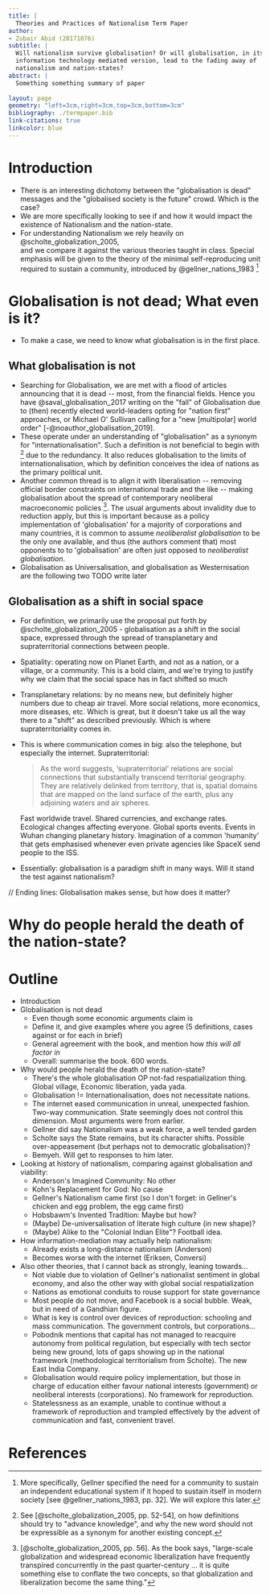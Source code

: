 ```yaml
---
title: |
  Theories and Practices of Nationalism Term Paper
author: 
- Zubair Abid (20171076)
subtitle: |
  Will nationalism survive globalisation? Or will globalisation, in its current 
  information technology mediated version, lead to the fading away of 
  nationalism and nation-states?
abstract: |
  Something something summary of paper
  
layout: page
geometry: "left=3cm,right=3cm,top=3cm,bottom=3cm"
bibliography: ./termpaper.bib
link-citations: true
linkcolor: blue
---
```


# Introduction

- There is an interesting dichotomy between the "globalisation is dead" messages
  and the "globalised society is the future" crowd. Which is the case?
- We are more specifically looking to see if and how it would impact the
  existence of Nationalism and the nation-state.
- For understanding Nationalism we rely heavily on @scholte_globalization_2005,  
  and we compare it against the various theories taught in class. Special
  emphasis will be given to the theory of the minimal self-reproducing unit
  required to sustain a community, introduced by @gellner_nations_1983
  [^gell_lab]

# Globalisation is not dead; What even is it?

- To make a case, we need to know what globalisation is in the first place.

## What globalisation is not

- Searching for Globalisation, we are met with a flood of articles announcing
  that it is dead -- most, from the financial fields. Hence you have
  @saval_globalisation_2017 writing on the "fall" of Globalisation due to (then)
  recently elected world-leaders opting for "nation first" approaches, or
  Michael O' Sullivan calling for a "new [multipolar] world order"
  [-@noauthor_globalisation_2019].
- These operate under an understanding of "globalisation" as a synonym for
  "internationalisation". Such a definition is not beneficial to begin with
  [^schol_prem] due to the redundancy. It also reduces globalisation to the
  limits of internationalisation, which by definition conceives the idea of
  nations as the primary political unit.
- Another common thread is to align it with liberalisation -- removing official
  border constraints on international trade and the like -- making globalisation
  about the spread of contemporary neoliberal macroeconomic policies
  [^schol_neolib]. The usual arguments about invalidity due to reduction apply,
  but this is important because as a policy implementation of
  'globalisation' for a majority of corporations and many countries, it is
  common to assume *neoliberalist globalisation* to be the only one available,
  and thus (the authors comment that) most opponents to
  to 'globalisation' are often just opposed to *neoliberalist globalisation*.
- Globalisation as Universalisation, and globalisation as Westernisation are the
  following two TODO write later

## Globalisation as a shift in social space

- For definition, we primarily use the proposal put forth by 
  @scholte_globalization_2005 - globalisation as a shift in the social space,
  expressed through the spread of transplanetary
  and supraterritorial connections between people. 
- Spatiality: operating now on Planet Earth, and not as a nation, or a village,
  or a community. This is a bold claim, and we're trying to justify why we claim
  that the social space has in fact shifted so much
- Transplanetary relations: by no means new, but definitely higher numbers due
  to cheap air travel. More social relations, more economics, more diseases,
  etc. Which is great, but it doesn't take us all the way there to a "shift" as
  described previously. Which is where supraterritoriality comes in.
- This is where communication comes in big: also the telephone, but especially
  the internet. Supraterritorial:
  
  > As the word suggests, ‘supraterritorial’ relations are social connections 
  > that substantially transcend territorial geography. They are relatively
  > delinked from territory, that is, spatial domains that are mapped on the 
  > land surface of the earth, plus any adjoining waters and air spheres. 
  
  Fast worldwide travel. Shared currencies, and exchange rates. Ecological
  changes affecting everyone. Global sports events. Events in Wuhan changing
  planetary history. Imagination of a common 'humanity' that gets emphasised
  whenever even private agencies like SpaceX send people to the ISS.
- Essentially: globalisation is a paradigm shift in many ways. Will it stand the
  test against nationalism?

// Ending lines: Globalisation makes sense, but how does it matter?

# Why do people herald the death of the nation-state?

# Outline

- Introduction
- Globalisation is not dead
    - Even though some economic arguments claim is
    - Define it, and give examples where you agree (5 definitions, cases against
      or for each in brief)
    - General agreement with the book, and mention how *this will all factor in*
    - Overall: summarise the book. 600 words.
- Why would people herald the death of the nation-state?
    - There's the whole globalisation OP not-fad respatialization thing. Global
      village, Economic liberation, yada yada.
    - Globalisation != Internationalisation, does not necessitate nations.
    - The internet eased communication in unreal, unexpected fashion. Two-way
      communication. State seemingly does not control this dimension. Most
      arguments were from earlier.
    - Gellner did say Nationalism was a weak force, a well tended garden
    - Scholte says the State remains, but its character shifts. Possible
      over-appeasement (but perhaps not to democratic globalisation)?
    - Bemyeh. Will get to responses to him later.
- Looking at history of nationalism, comparing against globalisation and
  viability:
    - Anderson's Imagined Community: No other
    - Kohn's Replacement for God: No cause
    - Gellner's Nationalism came first (so I don't forget: in Gellner's chicken
      and egg problem, the egg came first)
    - Hobsbawm's Invented Tradition: Maybe but how?
    - (Maybe) De-universalisation of literate high culture (in new shape)?
    - (Maybe) Alike to the "Colonial Indian Elite"? Football idea.
- How information-mediation may actually help nationalism:
    - Already exists a long-distance nationalism (Anderson)
    - Becomes worse with the internet (Eriksen, Conversi)
- Also other theories, that I cannot back as strongly, leaning towards...
    - Not viable due to violation of Gellner's nationalist sentiment in global
      economy, and also the other way with global social respatialization
    - Nations as emotional conduits to rouse support for state governance
    - Most people do not move, and Facebook is a social bubble. Weak, but in
      need of a Gandhian figure.
    - What is key is control over devices of reproduction: schooling and mass
      communication. The government controls, but corporations...
    - Pobodnik mentions that capital has not managed to reacquire autonomy from
      political regulation, but especially with tech sector being new ground,
      lots of gaps showing up in the national framework (methodological
      territorialism from Scholte). The new East India Company.
    - Globalisation would require policy implementation, but those in charge of
      education either favour national interests (government) or neoliberal
      interests (corporations). No framework for reproduction.
    - Statelessness as an example, unable to continue without a framework of
      reproduction and trampled effectively by the advent of communication and
      fast, convenient travel.


# References

[^gell_lab]: More specifically, Gellner specified the need for a community to
sustain an independent educational system if it hoped to sustain itself in
modern society [see @gellner_nations_1983, pp. 32]. We will explore this later.

[^schol_prem]: See [@scholte_globalization_2005, pp. 52-54], on how
definitions should try to "advance knowledge", and why the new word should not 
be expressible as a synonym for another existing concept.

[^schol_neolib]: [@scholte_globalization_2005, pp. 56]. As the book says,
"large-scale globalization and widespread economic liberalization have
frequently transpired concurrently in the past quarter-century ...  it is quite  
something else to conflate the two concepts, so that globalization and 
liberalization become the same thing."
